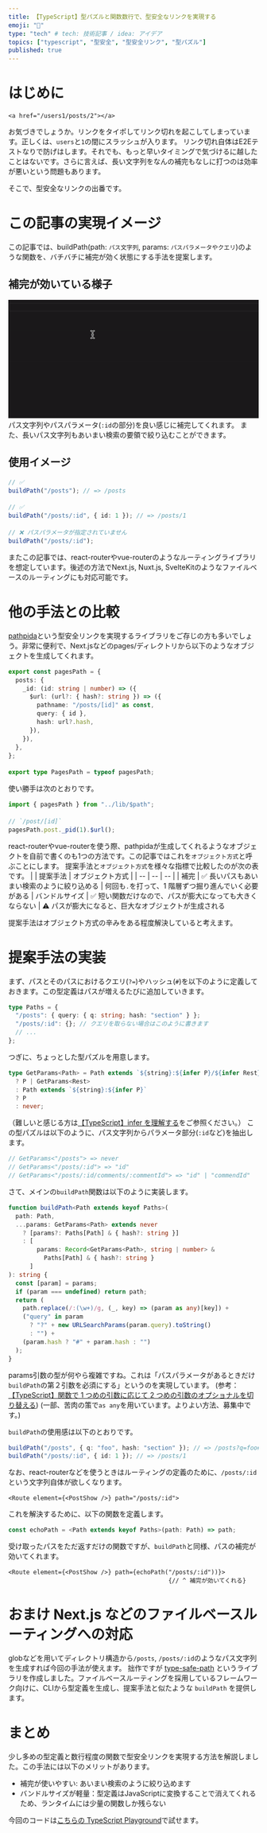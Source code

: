 ```yaml
---
title: 【TypeScript】型パズルと関数数行で、型安全なリンクを実現する
emoji: "💪"
type: "tech" # tech: 技術記事 / idea: アイデア
topics: ["typescript", "型安全", "型安全リンク", "型パズル"]
published: true
---
```


# はじめに

```tsx
<a href="/users1/posts/2"></a>
```

お気づきでしょうか。リンクをタイポしてリンク切れを起こしてしまっています。正しくは、`users`と`1`の間にスラッシュが入ります。
リンク切れ自体はE2Eテストなりで防げはします。それでも、もっと早いタイミングで気づけるに越したことはないです。さらに言えば、長い文字列をなんの補完もなしに打つのは効率が悪いという問題もあります。

そこで、型安全なリンクの出番です。

# この記事の実現イメージ

この記事では、buildPath(path: `パス文字列`, params: `パスパラメータやクエリ`)のような関数を、バチバチに補完が効く状態にする手法を提案します。

## 補完が効いている様子

![補完が効いている様子](/images/type-safe-path/completion.gif)
パス文字列やパスパラメータ(`:id`の部分)を良い感じに補完してくれます。
また、長いパス文字列もあいまい検索の要領で絞り込むことができます。

## 使用イメージ

```ts
// ✅
buildPath("/posts"); // => /posts

// ✅
buildPath("/posts/:id", { id: 1 }); // => /posts/1

// ❌ パスパラメータが指定されていません
buildPath("/posts/:id");
```

またこの記事では、react-routerやvue-routerのようなルーティングライブラリを想定しています。後述の方法でNext.js, Nuxt.js, SvelteKitのようなファイルベースのルーティングにも対応可能です。

# 他の手法との比較

[pathpida](https://github.com/aspida/pathpida)という型安全リンクを実現するライブラリをご存じの方も多いでしょう。非常に便利で、Next.jsなどのpages/ディレクトリから以下のようなオブジェクトを生成してくれます。

```ts
export const pagesPath = {
  posts: {
    _id: (id: string | number) => ({
      $url: (url?: { hash?: string }) => ({
        pathname: "/posts/[id]" as const,
        query: { id },
        hash: url?.hash,
      }),
    }),
  },
};

export type PagesPath = typeof pagesPath;
```

使い勝手は次のとおりです。

```ts
import { pagesPath } from "../lib/$path";

// `/post/[id]`
pagesPath.post._pid(1).$url();
```

react-routerやvue-routerを使う際、pathpidaが生成してくれるようなオブジェクトを自前で書くのも1つの方法です。この記事ではこれを`オブジェクト方式`と呼ぶことにします。
提案手法と`オブジェクト方式`を様々な指標で比較したのが次の表です。
| | 提案手法 | オブジェクト方式 |
| -- | -- | -- |
| 補完 | ✅ 長いパスもあいまい検索のように絞り込める | 何回も`.`を打って、1 階層ずつ掘り進んでいく必要がある
| バンドルサイズ | ✅ 短い関数だけなので、パスが膨大になっても大きくならない | ⚠️ パスが膨大になると、巨大なオブジェクトが生成される

提案手法はオブジェクト方式の辛みをある程度解決していると考えます。

# 提案手法の実装

まず、パスとそのパスにおけるクエリ(`?=`)やハッシュ(`#`)を以下のように定義しておきます。この型定義はパスが増えるたびに追加していきます。

```ts
type Paths = {
  "/posts": { query: { q: string; hash: "section" } };
  "/posts/:id": {}; // クエリを取らない場合はこのように書きます
  // ...
};
```

つぎに、ちょっとした型パズルを用意します。

```ts
type GetParams<Path> = Path extends `${string}:${infer P}/${infer Rest}`
  ? P | GetParams<Rest>
  : Path extends `${string}:${infer P}`
  ? P
  : never;
```

（難しいと感じる方は[【TypeScript】infer を理解する](https://zenn.dev/kotamaki/articles/1bef9e8ce000e3)をご参照ください。）
この型パズルは以下のように、パス文字列からパラメータ部分(`:id`など)を抽出します。

```ts
// GetParams<"/posts"> => never
// GetParams<"/posts/:id"> => "id"
// GetParams<"/posts/:id/comments/:commentId"> => "id" | "commendId"
```

さて、メインの`buildPath`関数は以下のように実装します。

```ts
function buildPath<Path extends keyof Paths>(
  path: Path,
  ...params: GetParams<Path> extends never
    ? [params?: Paths[Path] & { hash?: string }]
    : [
        params: Record<GetParams<Path>, string | number> &
          Paths[Path] & { hash?: string }
      ]
): string {
  const [param] = params;
  if (param === undefined) return path;
  return (
    path.replace(/:(\w+)/g, (_, key) => (param as any)[key]) +
    ("query" in param
      ? "?" + new URLSearchParams(param.query).toString()
      : "") +
    (param.hash ? "#" + param.hash : "")
  );
}
```

params引数の型が何やら複雑ですね。これは「パスパラメータがあるときだけ`buildPath`の第２引数を必須にする」というのを実現しています。
(参考：[【TypeScript】関数で 1 つめの引数に応じて 2 つめの引数のオプショナルを切り替える](https://zenn.dev/kiyoshiro9446/scraps/3927451da029a0))
(一部、苦肉の策で`as any`を用いています。よりよい方法、募集中です。)

`buildPath`の使用感は以下のとおりです。

```ts
buildPath("/posts", { q: "foo", hash: "section" }); // => /posts?q=foo#section
buildPath("/posts/:id", { id: 1 }); // => /posts/1
```

なお、react-routerなどを使うときはルーティングの定義のために、`/posts/:id`という文字列自体が欲しくなります。

```tsx
<Route element={<PostShow />} path="/posts/:id">
```

これを解決するために、以下の関数を定義します。

```ts
const echoPath = <Path extends keyof Paths>(path: Path) => path;
```

受け取ったパスをただ返すだけの関数ですが、`buildPath`と同様、パスの補完が効いてくれます。

```tsx
<Route element={<PostShow />} path={echoPath("/posts/:id"))}>
                                             {// ^ 補完が効いてくれる}
```

# おまけ Next.js などのファイルベースルーティングへの対応

globなどを用いてディレクトリ構造から`/posts`, `/posts/:id`のようなパス文字列を生成すれば今回の手法が使えます。
拙作ですが [type-safe-path](https://github.com/KoichiKiyokawa/type-safe-path) というライブラリを作成しました。ファイルベースルーティングを採用しているフレームワーク向けに、CLIから型定義を生成し、提案手法と似たような `buildPath` を提供します。

# まとめ

少し多めの型定義と数行程度の関数で型安全リンクを実現する方法を解説しました。この手法には以下のメリットがあります。

- 補完が使いやすい: あいまい検索のように絞り込めます
- バンドルサイズが軽量：型定義はJavaScriptに変換することで消えてくれるため、ランタイムには少量の関数しか残らない

今回のコードは[こちらの TypeScript Playground](https://www.typescriptlang.org/play?#code/C4TwDgpgBACghsAFgZygXigbwFBT1AcgHoBXZCAJ2QIC4sBfAGl32LMuSJoEsATWhs3yFS5Klz5EwAe2TBqdTExZ42Yzj15TZ8rjLkBJfouXDa7CkYFKhrGhaNSK0gGbcANhGtQAjiUogir50chTcAHYA5lD0MSoiNIjSkV4m2PTYoJBQAMaIEDkA1uiwCChQEAAewBDhvKgASgXSFLwAPKERkYxYvv4UIAD8dE05Le2dUT0k4YXh0gDu4QB8PYhwyIjDUJPR9MtQg1DAFP5QdC5w7uTYnsBQcHR5BcUYJ-7YmeDQAOIQwPAKHAALbINrwJAHDAQxAVaq1epQAAGABJMLt6DQ0REXJRYPQiNjwriKFAmnJ6Ej4kcYFAAD5QP4AuBA0FtcnAZbxOgwuE1OqoVHok5dTFEkn4qnCGncqDhCAAN0onxcMxywG40nCUAARiQPLwYeCynyEahChAQK5SkhkMsABTxMBlHllWx4AB0XudrOQdCZgJBYJhByq-MR8qVFHi0qgAG0fUHtjDkHGYQBddMx-B0BMsoMjZqtNoB-NskM9Xb0uUkYE6ygHABkNpQabKmewAEoQiKolh4mNwnJ44ngemSqPkPFuC4oPbR+g0BgZrwIG55bxO1AKP8SBRtc6kPEd8A9weyh6d2B3HAchB7Vx7QAdBYAak7RG6c4A+j0LSAtzQA55zLB5UDgcIALjf90y3V9szwe17QIPwAgIKAIigUctyOAhBnQ185QgBYoAAVQaAAZABlCAWTyQNQRA1kPVQgZOw9YBpCo3tIntLc6AIAg4IQudkPWTZ0Mw7DDkIABiAisLLD1xNhAShPST5B2HAokl5DBjSQU0BSgf9rRTB1D0QV0kEAg5LM0rVkGkTwPXcZJ7T1A0YWQ0QOAkLR9HkAgekwDDeDoABGGJO07bAtOciBXPczz3ENMpkPsMRHDAZw3E8YLegccKoAinpWMCXofAEpIUnQ2J6BiuLHISpLeJStKkB8iwNEkQKNECqwQrCyKegG4qooazsgA)で試せます。
